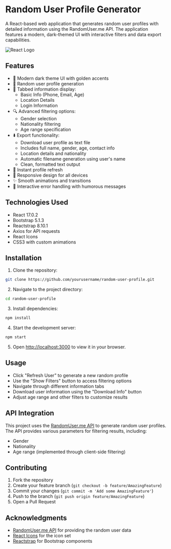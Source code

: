 # Random User Profile Generator

A React-based web application that generates random user profiles with detailed information using the RandomUser.me API. The application features a modern, dark-themed UI with interactive filters and data export capabilities.

![React Logo](path/to/your/react-logo.png)

## Features

- 🎨 Modern dark theme UI with golden accents
- 👤 Random user profile generation
- 📑 Tabbed information display:
  - Basic Info (Phone, Email, Age)
  - Location Details
  - Login Information
- 🔍 Advanced filtering options:
  - Gender selection
  - Nationality filtering
  - Age range specification
- ⬇️ Export functionality:
  - Download user profile as text file
  - Includes full name, gender, age, contact info
  - Location details and nationality
  - Automatic filename generation using user's name
  - Clean, formatted text output
- 🔄 Instant profile refresh
- 📱 Responsive design for all devices
- ✨ Smooth animations and transitions
- 🎯 Interactive error handling with humorous messages

## Technologies Used

- React 17.0.2
- Bootstrap 5.1.3
- Reactstrap 8.10.1
- Axios for API requests
- React Icons
- CSS3 with custom animations

## Installation

1. Clone the repository:
```bash
git clone https://github.com/yourusername/random-user-profile.git
```

2. Navigate to the project directory:
```bash
cd random-user-profile
```

3. Install dependencies:
```bash
npm install
```

4. Start the development server:
```bash
npm start
```

5. Open [http://localhost:3000](http://localhost:3000) to view it in your browser.

## Usage

- Click "Refresh User" to generate a new random profile
- Use the "Show Filters" button to access filtering options
- Navigate through different information tabs
- Download user information using the "Download Info" button
- Adjust age range and other filters to customize results

## API Integration

This project uses the [RandomUser.me API](https://randomuser.me/) to generate random user profiles. The API provides various parameters for filtering results, including:
- Gender
- Nationality
- Age range (implemented through client-side filtering)

## Contributing

1. Fork the repository
2. Create your feature branch (`git checkout -b feature/AmazingFeature`)
3. Commit your changes (`git commit -m 'Add some AmazingFeature'`)
4. Push to the branch (`git push origin feature/AmazingFeature`)
5. Open a Pull Request

## Acknowledgments

- [RandomUser.me API](https://randomuser.me/) for providing the random user data
- [React Icons](https://react-icons.github.io/react-icons/) for the icon set
- [Reactstrap](https://reactstrap.github.io/) for Bootstrap components
